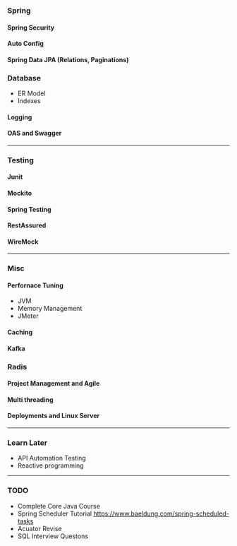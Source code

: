 ### Spring

#### Spring Security

#### Auto Config

#### Spring Data JPA (Relations, Paginations)

### Database

- ER Model
- Indexes

#### Logging

#### OAS and Swagger

---

### Testing

#### Junit

#### Mockito

#### Spring Testing

#### RestAssured

#### WireMock

---

### Misc

#### Perfornace Tuning

- JVM
- Memory Management
- JMeter

#### Caching

#### Kafka

### Radis

#### Project Management and Agile

#### Multi threading

#### Deployments and Linux Server

---

### Learn Later

- API Automation Testing
- Reactive programming

---

### TODO

- Complete Core Java Course
- Spring Scheduler Tutorial https://www.baeldung.com/spring-scheduled-tasks
- Acuator Revise
- SQL Interview Questons

